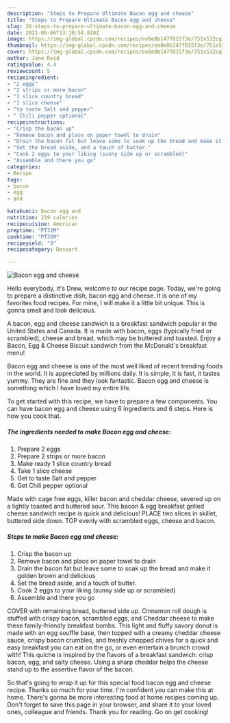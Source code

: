 ```yaml
---
description: "Steps to Prepare Ultimate Bacon egg and cheese"
title: "Steps to Prepare Ultimate Bacon egg and cheese"
slug: 26-steps-to-prepare-ultimate-bacon-egg-and-cheese
date: 2021-06-06T13:10:54.828Z
image: https://img-global.cpcdn.com/recipes/ee8e8b147f815f3e/751x532cq70/bacon-egg-and-cheese-recipe-main-photo.jpg
thumbnail: https://img-global.cpcdn.com/recipes/ee8e8b147f815f3e/751x532cq70/bacon-egg-and-cheese-recipe-main-photo.jpg
cover: https://img-global.cpcdn.com/recipes/ee8e8b147f815f3e/751x532cq70/bacon-egg-and-cheese-recipe-main-photo.jpg
author: Jane Reid
ratingvalue: 4.4
reviewcount: 5
recipeingredient:
- "2 eggs"
- "2 strips or more bacon"
- "1 slice country bread"
- "1 slice cheese"
- "to taste Salt and pepper"
- " Chili pepper optional"
recipeinstructions:
- "Crisp the bacon up"
- "Remove bacon and place on paper towel to drain"
- "Drain the bacon fat but leave some to soak up the bread and make it golden brown and delicious"
- "Set the bread aside, and a touch of butter."
- "Cook 2 eggs to your liking (sunny side up or scrambled)"
- "Assemble and there you go"
categories:
- Recipe
tags:
- bacon
- egg
- and

katakunci: bacon egg and 
nutrition: 219 calories
recipecuisine: American
preptime: "PT32M"
cooktime: "PT35M"
recipeyield: "3"
recipecategory: Dessert

---
```



![Bacon egg and cheese](https://img-global.cpcdn.com/recipes/ee8e8b147f815f3e/751x532cq70/bacon-egg-and-cheese-recipe-main-photo.jpg)

Hello everybody, it's Drew, welcome to our recipe page. Today, we're going to prepare a distinctive dish, bacon egg and cheese. It is one of my favorites food recipes. For mine, I will make it a little bit unique. This is gonna smell and look delicious.

A bacon, egg and cheese sandwich is a breakfast sandwich popular in the United States and Canada. It is made with bacon, eggs (typically fried or scrambled), cheese and bread, which may be buttered and toasted. Enjoy a Bacon, Egg & Cheese Biscuit sandwich from the McDonald&#39;s breakfast menu!

Bacon egg and cheese is one of the most well liked of recent trending foods in the world. It is appreciated by millions daily. It is simple, it is fast, it tastes yummy. They are fine and they look fantastic. Bacon egg and cheese is something which I have loved my entire life.


To get started with this recipe, we have to prepare a few components. You can have bacon egg and cheese using 6 ingredients and 6 steps. Here is how you cook that.

<!--inarticleads1-->

##### The ingredients needed to make Bacon egg and cheese:

1. Prepare 2 eggs
1. Prepare 2 strips or more bacon
1. Make ready 1 slice country bread
1. Take 1 slice cheese
1. Get to taste Salt and pepper
1. Get  Chili pepper optional


Made with cage free eggs, killer bacon and cheddar cheese, severed up on a lightly toasted and buttered sour. This bacon & egg breakfast grilled cheese sandwich recipe is quick and delicious! PLACE two slices in skillet, buttered side down. TOP evenly with scrambled eggs, cheese and bacon. 

<!--inarticleads2-->

##### Steps to make Bacon egg and cheese:

1. Crisp the bacon up
1. Remove bacon and place on paper towel to drain
1. Drain the bacon fat but leave some to soak up the bread and make it golden brown and delicious
1. Set the bread aside, and a touch of butter.
1. Cook 2 eggs to your liking (sunny side up or scrambled)
1. Assemble and there you go


COVER with remaining bread, buttered side up. Cinnamon roll dough is stuffed with crispy bacon, scrambled eggs, and Cheddar cheese to make these family-friendly breakfast bombs. This light and fluffy savory donut is made with an egg souffle base, then topped with a creamy cheddar cheese sauce, crispy bacon crumbles, and freshly chopped chives for a quick and easy breakfast you can eat on the go, or even entertain a brunch crowd with! This quiche is inspired by the flavors of a breakfast sandwich: crisp bacon, egg, and salty cheese. Using a sharp cheddar helps the cheese stand up to the assertive flavor of the bacon. 

So that's going to wrap it up for this special food bacon egg and cheese recipe. Thanks so much for your time. I'm confident you can make this at home. There's gonna be more interesting food at home recipes coming up. Don't forget to save this page in your browser, and share it to your loved ones, colleague and friends. Thank you for reading. Go on get cooking!
